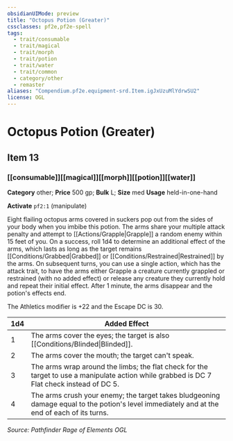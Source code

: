 ```yaml
---
obsidianUIMode: preview
title: "Octopus Potion (Greater)"
cssclasses: pf2e,pf2e-spell
tags:
  - trait/consumable
  - trait/magical
  - trait/morph
  - trait/potion
  - trait/water
  - trait/common
  - category/other
  - remaster
aliases: "Compendium.pf2e.equipment-srd.Item.igJxUzuMlYdrwSU2"
license: OGL
---
```

# Octopus Potion (Greater)
## Item 13
### [[consumable]][[magical]][[morph]][[potion]][[water]]

**Category** other; 
**Price** 500 gp; 
**Bulk** L; **Size** med
**Usage** held-in-one-hand

**Activate** `pf2:1` (manipulate)

Eight flailing octopus arms covered in suckers pop out from the sides of your body when you imbibe this potion. The arms share your multiple attack penalty and attempt to [[Actions/Grapple|Grapple]] a random enemy within 15 feet of you. On a success, roll 1d4 to determine an additional effect of the arms, which lasts as long as the target remains [[Conditions/Grabbed|Grabbed]] or [[Conditions/Restrained|Restrained]] by the arms. On subsequent turns, you can use a single action, which has the attack trait, to have the arms either Grapple a creature currently grappled or restrained (with no added effect) or release any creature they currently hold and repeat their initial effect. After 1 minute, the arms disappear and the potion's effects end.

The Athletics modifier is +22 and the Escape DC is 30.

  

| 1d4 | Added Effect |
| --- | --- |
| 1 | The arms cover the eyes; the target is also [[Conditions/Blinded\|Blinded]]. |
| 2 | The arms cover the mouth; the target can't speak. |
| 3 | The arms wrap around the limbs; the flat check for the target to use a manipulate action while grabbed is DC 7 Flat check instead of DC 5. |
| 4 | The arms crush your enemy; the target takes bludgeoning damage equal to the potion's level immediately and at the end of each of its turns. |

*Source: Pathfinder Rage of Elements*
*OGL*